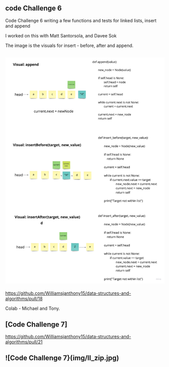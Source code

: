 ## code Challenge 6

Code Challenge 6 writing a few functions and tests for linked lists, insert and append

I worked on this with Matt Santorsola, and Davee Sok

The image is the visuals for insert - before, after and append.

## ![Code Challenge 6](img/Linked_List.jpg)
https://github.com/Williamsjanthony15/data-structures-and-algorithms/pull/18


Colab - Michael and Tony.

## [Code Challenge 7]
https://github.com/Williamsjanthony15/data-structures-and-algorithms/pull/21

## ![Code Challenge 7}(img/ll_zip.jpg)
